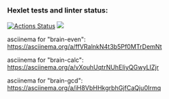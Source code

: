 ### Hexlet tests and linter status:
[![Actions Status](https://github.com/VladyBarvy/frontend-project-44/workflows/hexlet-check/badge.svg)](https://github.com/VladyBarvy/frontend-project-44/actions)
<a href="https://codeclimate.com/github/VladyBarvy/frontend-project-44/maintainability"><img src="https://api.codeclimate.com/v1/badges/6ca230844b40256cf9dd/maintainability" /></a>

asciinema for "brain-even":
https://asciinema.org/a/ffVRalnkN4t3b5Pf0MTrDemNt

asciinema for "brain-calc":
https://asciinema.org/a/vXouhUqtrNUhEIiyQGwyLIZjr

asciinema for "brain-gcd":
https://asciinema.org/a/iH8VbHHkgrbhGjfCaQju0Irmq